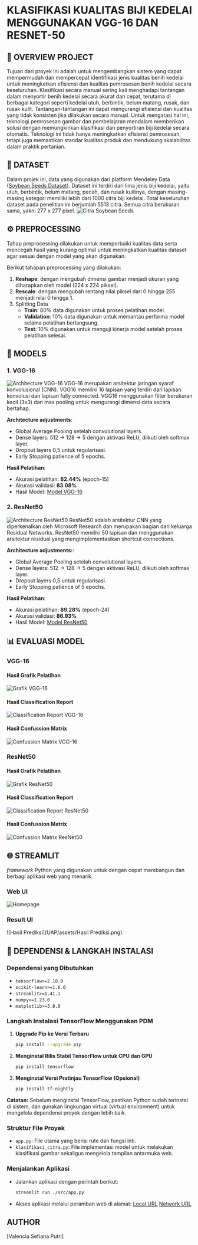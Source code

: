# **KLASIFIKASI KUALITAS BIJI KEDELAI MENGGUNAKAN VGG-16 DAN RESNET-50**

## 📖 **OVERVIEW PROJECT**
Tujuan dari proyek ini adalah untuk mengembangkan sistem yang dapat mempermudah dan mempercepat identifikasi jenis kualitas benih kedelai untuk meningkatkan efisiensi dan kualitas pemrosesan benih kedelai secara keseluruhan. Klasifikasi secara manual sering kali menghadapi tantangan dalam menyortir benih kedelai secara akurat dan cepat, terutama di berbagai kategori seperti kedelai utuh, berbintik, belum matang, rusak, dan rusak kulit. Tantangan-tantangan ini dapat mengurangi efisiensi dan kualitas yang tidak konsisten jika dilakukan secara manual. Untuk mengatasi hal ini, teknologi pemrosesan gambar dan pembelajaran mendalam memberikan solusi dengan memungkinkan klasifikasi dan penyortiran biji kedelai secara otomatis. Teknologi ini tidak hanya meningkatkan efisiensi pemrosesan, tetapi juga memastikan standar kualitas produk dan mendukung skalabilitas dalam praktik pertanian.

## 📂 **DATASET**
Dalam projek ini, data yang digunakan dari platform Mendeley Data ([Soybean Seeds Dataset](https://data.mendeley.com/datasets/v6vzvfszj6/6)). Dataset ini terdiri dari lima jenis biji kedelai, yaitu utuh, berbintik, belum matang, pecah, dan rusak kulitnya, dengan masing-masing kategori memiliki lebih dari 1000 citra biji kedelai. Total keseluruhan dataset pada penelitian ini berjumlah 5513 citra. Semua citra berukuran sama, yakni 277 x 277 pixel.
![Citra Soybean Seeds](UAP/assets/Citra%20Soybean%20Seeds.png)

## ⚙ **PREPROCESSING**
Tahap preprocessing dilakukan untuk memperbaiki kualitas data serta mencegah hasil yang kurang optimal untuk meningkatkan kualitas dataset agar sesuai dengan model yang akan digunakan.

Berikut tahapan preprocessing yang dilakukan:
1. **Reshape**: dengan mengubah dimensi gambar menjadi ukuran yang diharapkan oleh model (224 x 224 piksel).
2. **Rescale**: dengan mengubah rentang nilai piksel dari 0 hingga 255 menjadi nilai 0 hingga 1.
3. Splitting Data
   - **Train**: 80% data digunakan untuk proses pelatihan model.
   - **Validation**: 10% data digunakan untuk memantau performa model selama pelatihan berlangsung.
   - **Test**: 10% digunakan untuk menguji kinerja model setelah proses pelatihan selesai.

## 🧠 **MODELS**
### **1. VGG-16**
![Architecture VGG-16](UAP/assets/Architecture%20VGG-16.png)
VGG-16 merupakan arsitektur jaringan syaraf konvolusional (CNN). VGG16 memiliki 16 lapisan yang terdiri dari lapisan konvolusi dan lapisan fully connected. VGG16 menggunakan filter berukuran kecil (3x3) dan max pooling untuk mengurangi dimensi data secara bertahap.

**Architecture adjustments**: 
- Global Average Pooling setelah convolutional layers.
- Dense layers: 512 → 128 → 5 dengan aktivasi ReLU, diikuti oleh softmax layer.
- Dropout layers 0,5 untuk regularisasi.
- Early Stopping patience of 5 epochs.

**Hasil Pelatihan**:
- Akurasi pelatihan: **82.44%** (epoch-15)
- Akurasi validasi: **83.08%**
- Hasil Model: [Model VGG-16](https://drive.google.com/file/d/1SfpihQXAZtq8YJuF5p7RSpqGDWIHIJAS/view?usp=sharing)

### **2. ResNet50**
![Architecture ResNet50](UAP/assets/Architecture%20ResNet50.png)
ResNet50 adalah arsitektur CNN yang diperkenalkan oleh Microsoft Research dan merupakan bagian dari keluarga Residual Networks. ResNet50 memiliki 50 lapisan dan menggunakan arsitektur residual yang mengimplementasikan shortcut connections.

**Architecture adjustments:**:
- Global Average Pooling setelah convolutional layers.
- Dense layers: 512 → 128 → 5 dengan aktivasi ReLU, diikuti oleh softmax layer.
- Dropout layers 0,5 untuk regularisasi.
- Early Stopping patience of 5 epochs.

**Hasil Pelatihan**:
- Akurasi pelatihan: **89.28%** (epoch-24)
- Akurasi validasi: **86.93%**
- Hasil Model: [Model ResNet50](https://drive.google.com/file/d/1nheRUCtvYBtWhM5SEousA97VVv1j1zmP/view?usp=sharing)

## 📊 **EVALUASI MODEL**
### **VGG-16**
#### **Hasil Grafik Pelatihan**
![Grafik VGG-16](UAP/assets/Grafik%20VGG-16.png)
#### **Hasil Classification Report**
![Classification Report VGG-16](UAP/assets/CR%20VGG-16.png)
#### **Hasil Confussion Matrix**
![Confussion Matrix VGG-16](UAP/assets/CM%20VGG-16.png)

### **ResNet50**
#### **Hasil Grafik Pelatihan**
![Grafik ResNet50](UAP/assets/Grafik%20ResNet50.png)
#### **Hasil Classification Report**
![Classification Report ResNet50](UAP/assets/CR%20ResNet50.png)
#### **Hasil Confussion Matrix**
![Confussion Matrix ResNet50](UAP/assets/CM%20ResNet50.png)

## 🌐 **STREAMLIT**
_framework_ Python yang digunakan untuk dengan cepat membangun dan berbagi aplikasi web yang menarik.
### **Web UI**
![Homepage](UAP/assets/Homepage.png)
### **Result UI**
![Hasil Prediksi](UAP/assets/Hasil Prediksi.png)

## 📃 **DEPENDENSI & LANGKAH INSTALASI**

### **Dependensi yang Dibutuhkan**
- `tensorflow>=2.18.0`
- `scikit-learn>=1.6.0`
- `streamlit>=1.41.1`
- `numpy>=1.23.0`
- `matplotlib>=3.8.0`

### **Langkah Instalasi TensorFlow Menggunakan PDM**
1. **Upgrade Pip ke Versi Terbaru**
    ```bash
    pip install --upgrade pip
    ```
2. **Menginstal Rilis Stabil TensorFlow untuk CPU dan GPU**
    ```bash
    pip install tensorflow
    ```
3. **Menginstal Versi Pratinjau TensorFlow (Opsional)**
    ```bash
    pip install tf-nightly
    ```
**Catatan:**
Sebelum menginstal TensorFlow, pastikan Python sudah terinstal di sistem, dan gunakan lingkungan virtual (virtual environment) untuk mengelola dependensi proyek dengan lebih baik.

### **Struktur File Proyek**
- `app.py`: File utama yang berisi rute dan fungsi inti.
- `klasifikasi_citra.py`: File implementasi model untuk melakukan klasifikasi gambar sekaligus mengelola tampilan antarmuka web.

### **Menjalankan Aplikasi**
- Jalankan aplikasi dengan perintah berikut:
    ```bash
    streamlit run ./src/app.py
    ```
- Akses aplikasi melalui peramban web di alamat:
  [Local URL](http://localhost:8501)
  [Network URL](http://192.168.1.31:8501)

## **AUTHOR**
[Valencia Sefiana Putri]






